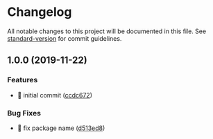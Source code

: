 # Changelog

All notable changes to this project will be documented in this file. See [standard-version](https://github.com/conventional-changelog/standard-version) for commit guidelines.

## 1.0.0 (2019-11-22)

### Features

- :tada: initial commit ([ccdc672](https://github.com/barbajs/generator-barba/commit/ccdc672aeaf792a736a67104fa54203560d3183b))

### Bug Fixes

- :bug: fix package name ([d513ed8](https://github.com/barbajs/generator-barba/commit/d513ed8be6d41e0eeb15ca23b4cd9ffd9a91e21c))
